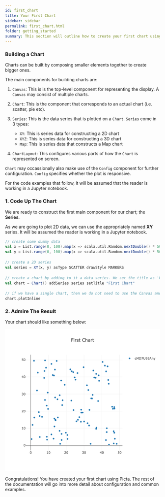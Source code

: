 ```yaml
---
id: first_chart
title: Your First Chart
sidebar: sidebar
permalink: first_chart.html
folder: getting_started
summary: This section will outline how to create your first chart using the Picta library.
---
```


### Building a Chart

Charts can be built by composing smaller elements together to create bigger ones. 

The main components for building charts are:

1. `Canvas`: This is is the top-level component for representing the display. A `Canvas` may consist of multiple charts.

2. `Chart`: This is the component that corresponds to an actual chart (i.e. scatter, pie etc).

3. `Series`: This is the data series that is plotted on a `Chart`. `Series` come in 3 types:

    - `XY`:   This is series data for constructing a 2D chart
    - `XYZ`:  This is series data for constructing a 3D chart
    - `Map`:  This is series data that constructs a Map chart
    
4. `ChartLayout`: This configures various parts of how the `Chart` is represented on screen.

`Chart` may occassionally also make use of the `Config` component for further configuration. `Config` specifies whether the plot is responsive.

For the code examples that follow, it will be assumed that the reader is working in a Jupyter notebook.

### 1. Code Up The Chart

We are ready to construct the first main component for our chart; the **Series**.

As we are going to plot 2D data, we can use the appropriately named **XY** series. It will be assumed the reader is working in a Jupyter notebook.

```scala
// create some dummy data
val x = List.range(0, 100).map(x => scala.util.Random.nextDouble() * 50)
val y = List.range(0, 100).map(x => scala.util.Random.nextDouble() * 50)

// create a 2D series
val series = XY(x, y) asType SCATTER drawStyle MARKERS

// create a chart by adding to it a data series. We set the title as 'First Chart'
val chart = Chart() addSeries series setTitle "First Chart"

// if we have a single chart, then we do not need to use the Canvas and can simply call chart.plot
chart.plotInline
```

### 2. Admire The Result

Your chart should like something below:

![first_chart](images/first_chart/first_chart.png)

Congratulations! You have created your first chart using Picta. The rest of the documentation will go into more detail about configuration and common examples.
